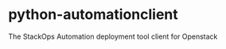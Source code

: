 python-automationclient
=======================

The StackOps Automation deployment tool client for Openstack
